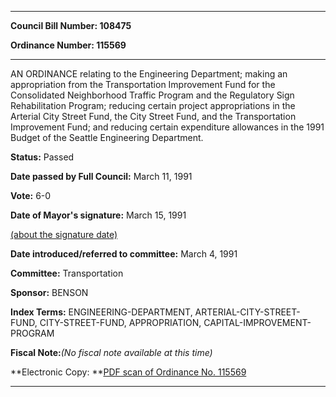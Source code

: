 

********

**Council Bill Number: 108475**
   
**Ordinance Number: 115569**
********

 AN ORDINANCE relating to the Engineering Department; making an appropriation from the Transportation Improvement Fund for the Consolidated Neighborhood Traffic Program and the Regulatory Sign Rehabilitation Program; reducing certain project appropriations in the Arterial City Street Fund, the City Street Fund, and the Transportation Improvement Fund; and reducing certain expenditure allowances in the 1991 Budget of the Seattle Engineering Department.

**Status:** Passed
   
**Date passed by Full Council:** March 11, 1991
   
**Vote:** 6-0
   
**Date of Mayor's signature:** March 15, 1991
   
[(about the signature date)](/~public/approvaldate.htm)
   
   
   
**Date introduced/referred to committee:** March 4, 1991
   
**Committee:** Transportation
   
**Sponsor:** BENSON
   
   
**Index Terms:** ENGINEERING-DEPARTMENT, ARTERIAL-CITY-STREET-FUND, CITY-STREET-FUND, APPROPRIATION, CAPITAL-IMPROVEMENT-PROGRAM

**Fiscal Note:**_(No fiscal note available at this time)_

**Electronic Copy: **[PDF scan of Ordinance No. 115569](/~archives/Ordinances/Ord_115569.pdf)

********

